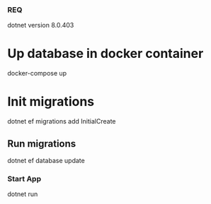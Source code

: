 ### REQ
dotnet version 
8.0.403

# Up database in docker container
docker-compose up 

# Init migrations 
dotnet ef migrations add InitialCreate

## Run migrations
dotnet ef database update

### Start App 
dotnet run

